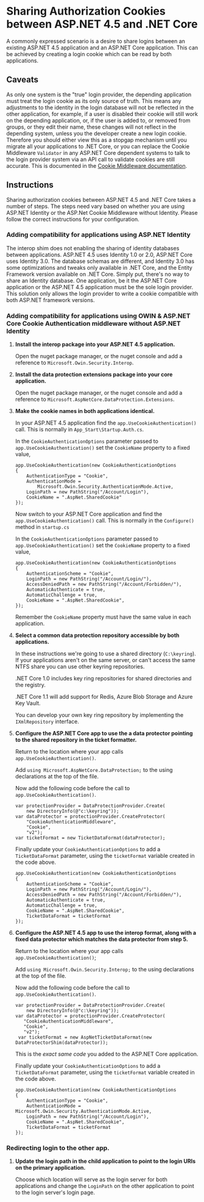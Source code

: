 # Sharing Authorization Cookies between ASP.NET 4.5 and .NET Core

A commonly expressed scenario is a desire to share logins between an existing ASP.NET 4.5 application and an ASP.NET Core application. This can be achieved by creating a login cookie which can be read by both applications.

## Caveats

As only one system is the "true" login provider, the depending application must treat the login cookie as its only source of truth. This means any adjustments to the identity in the login database will not be reflected in the other application, for example, if a user is disabled their cookie will still work on the depending application, or, if the user is added to, or removed from groups, or they edit their name, these changes will not reflect in the depending system, unless you the developer create a new login cookie.
Therefore you should either view this as a stopgap mechanism until you migrate all your applications to .NET Core, or you can replace the Cookie Middleware `Validator` in any ASP.NET Core dependent systems to talk to the login provider system via an API call to validate cookies are still accurate. This is documented in the [Cookie Middleware documentation](https://docs.asp.net/en/latest/security/authentication/cookie.html#reacting-to-back-end-changes).

## Instructions

Sharing authorization cookies between ASP.NET 4.5 and .NET Core takes a number of steps. The steps need vary based on whether you are using ASP.NET Identity or the ASP.Net Cookie Middleware without Identity. Please follow the correct instructions for your configuration.

### Adding compatibility for applications using ASP.NET Identity

The interop shim does not enabling the sharing of identity databases between applications. 
ASP.NET 4.5 uses Identity 1.0 or 2.0, ASP.NET Core uses Identity 3.0. The database schemas are different, and Identity 3.0 has some optimizations and tweaks only available in .NET Core, and the Entity Framework version available on .NET Core.
Simply put, there's no way to share an Identity database. One application, be it the ASP.NET Core application or the ASP.NET 4.5 application must be the sole login provider. This solution only allows the login provider to write a cookie compatible with both ASP.NET framework versions.



### Adding compatibility for applications using OWIN & ASP.NET Core Cookie Authentication middleware without ASP.NET Identity

1. **Install the interop package into your ASP.NET 4.5 application.**
   
   Open the nuget package manager, or the nuget console and add a reference to `Microsoft.Owin.Security.Interop`.

2. **Install the data protection extensions package into your core application.**

   Open the nuget package manager, or the nuget console and add a reference to `Microsoft.AspNetCore.DataProtection.Extensions`.

3. **Make the cookie names in both applications identical.**

   In your ASP.NET 4.5 application find the `app.UseCookieAuthentication()` call. This is normally in `App_Start\Startup.Auth.cs`.
   
   In the `CookieAuthenticationOptions` parameter passed to `app.UseCookieAuthentication()` set the `CookieName` property to a fixed value,
 
   ```
   app.UseCookieAuthentication(new CookieAuthenticationOptions
   {
       AuthenticationType = "Cookie",
       AuthenticationMode = 
           Microsoft.Owin.Security.AuthenticationMode.Active,
       LoginPath = new PathString("/Account/Login"),
       CookieName = ".AspNet.SharedCookie"
   });
   ```

   Now switch to your ASP.NET Core application and find the `app.UseCookieAuthentication()` call. This is normally in the `Configure()` method in `startup.cs`

   In the `CookieAuthenticationOptions` parameter passed to `app.UseCookieAuthentication()` set the `CookieName` property to a fixed value,

   ```
   app.UseCookieAuthentication(new CookieAuthenticationOptions
   {
       AuthenticationScheme = "Cookie",
       LoginPath = new PathString("/Account/Login/"),
       AccessDeniedPath = new PathString("/Account/Forbidden/"),
       AutomaticAuthenticate = true,
       AutomaticChallenge = true,
       CookieName = ".AspNet.SharedCookie",
   });
   ```
   Remember the `CookieName` property must have the same value in each application.

4. **Select a common data protection repository accessible by both applications.**
   
   In these instructions we're going to use a shared directory (`C:\keyring`). 
   If your applications aren't on the same server, or can't access the same NTFS share you can use other keyring repositories.
   
   .NET Core 1.0 includes key ring repositories for shared directories and the registry. 
   
   .NET Core 1.1 will add support for Redis, Azure Blob Storage and Azure Key Vault. 
   
   You can develop your own key ring repository by implementing the `IXmlRepository` interface.
  
5. **Configure the ASP.NET Core app to use the a data protector pointing to the shared repository in the ticket formatter.**

   Return to the location where your app calls `app.UseCookieAuthentication()`.

   Add `using Microsoft.AspNetCore.DataProtection;` to the using declarations at the top of the file.

   Now add the following code before the call to `app.UseCookieAuthentication()`.

   ```
   var protectionProvider = DataProtectionProvider.Create(
       new DirectoryInfo(@"c:\keyring"));
   var dataProtector = protectionProvider.CreateProtector(
       "CookieAuthenticationMiddleware",
       "Cookie",
       "v2");
   var ticketFormat = new TicketDataFormat(dataProtector);
   ```     
   Finally update your `CookieAuthenticationOptions` to add a `TicketDataFormat` parameter, using the `ticketFormat` variable created in the code above.

   ```
   app.UseCookieAuthentication(new CookieAuthenticationOptions
   {
       AuthenticationScheme = "Cookie",
       LoginPath = new PathString("/Account/Login/"),
       AccessDeniedPath = new PathString("/Account/Forbidden/"),
       AutomaticAuthenticate = true,
       AutomaticChallenge = true,
       CookieName = ".AspNet.SharedCookie",
       TicketDataFormat = ticketFormat
   });
   ```

6. **Configure the ASP.NET 4.5 app to use the interop format, along with a fixed data protector which matches the data protector from step 5.**

   Return to the location where your app calls `app.UseCookieAuthentication()`;

   Add `using Microsoft.Owin.Security.Interop;` to the using declarations at the top of the file.

   Now add the following code before the call to `app.UseCookieAuthentication()`.

   ```
   var protectionProvider = DataProtectionProvider.Create(
       new DirectoryInfo(@"c:\keyring"));
   var dataProtector = protectionProvider.CreateProtector(
      "CookieAuthenticationMiddleware",
      "Cookie",
      "v2");
    var ticketFormat = new AspNetTicketDataFormat(new DataProtectorShim(dataProtector));
   ```
   This is the *exact same code* you added to the ASP.NET Core application.

   Finally update your `CookieAuthenticationOptions` to add a `TicketDataFormat` parameter, using the `ticketFormat` variable created in the code above.

   ```
   app.UseCookieAuthentication(new CookieAuthenticationOptions
   {
       AuthenticationType = "Cookie",
       AuthenticationMode = Microsoft.Owin.Security.AuthenticationMode.Active,
       LoginPath = new PathString("/Account/Login"),
       CookieName = ".AspNet.SharedCookie",
       TicketDataFormat = ticketFormat
   });
   ```

### Redirecting login to the other app.

1. **Update the login path in the child application to point to the login URIs on the primary application.**

   Choose which location will serve as the login server for both applications and change the `LoginPath` on the other application to point to the login server's login page.
